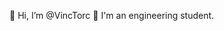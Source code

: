 👋 Hi, I’m @VincTorc
🌱 I'm an engineering student.

<!---
VincTorc/VincTorc is a ✨ special ✨ repository because its `README.md` (this file) appears on your GitHub profile.
You can click the Preview link to take a look at your changes.
--->

